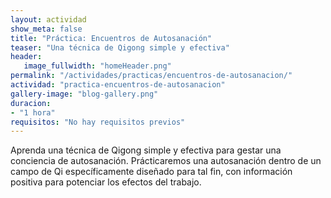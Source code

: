 ```yaml
---
layout: actividad
show_meta: false
title: "Práctica: Encuentros de Autosanación"
teaser: "Una técnica de Qigong simple y efectiva"
header:
   image_fullwidth: "homeHeader.png"
permalink: "/actividades/practicas/encuentros-de-autosanacion/"
actividad: "practica-encuentros-de-autosanacion"
gallery-image: "blog-gallery.png"
duracion: 
- "1 hora"
requisitos: "No hay requisitos previos"
---
```

<p>Aprenda una técnica de Qigong simple y efectiva para gestar una conciencia de autosanación. Prácticaremos una autosanación dentro de un campo de Qi específicamente diseñado para tal fin, con información positiva para potenciar los efectos del trabajo.</p>

